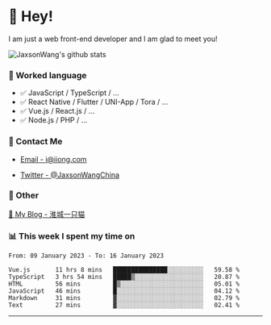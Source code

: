 # 👋 Hey!

I am just a web front-end developer and I am glad to meet you!

![JaxsonWang's github stats](https://github-readme-stats.vercel.app/api?username=JaxsonWang&&show_icons=true&&title_color=1abc9c&&icon_color=1abc9c)


### 📝 Worked language

- ✅ JavaScript / TypeScript / ...
- ✅ React Native / Flutter / UNI-App / Tora / ...
- ✅ Vue.js / React.js / ...
- ✅ Node.js / PHP / ...

### 📮 Contact Me

- [Email - i@iiong.com](mailto:i@iiong.com)

- [Twitter - @JaxsonWangChina](https://twitter.com/JaxsonWangChina)

### 🤪 Other

[📌 My Blog - 淮城一只猫](https://iiong.com)

### 📊 This week I spent my time on

<!--START_SECTION:waka-->

```text
From: 09 January 2023 - To: 16 January 2023

Vue.js       11 hrs 8 mins   ███████████████░░░░░░░░░░   59.58 %
TypeScript   3 hrs 54 mins   █████▒░░░░░░░░░░░░░░░░░░░   20.87 %
HTML         56 mins         █▒░░░░░░░░░░░░░░░░░░░░░░░   05.01 %
JavaScript   46 mins         █░░░░░░░░░░░░░░░░░░░░░░░░   04.12 %
Markdown     31 mins         ▓░░░░░░░░░░░░░░░░░░░░░░░░   02.79 %
Text         27 mins         ▓░░░░░░░░░░░░░░░░░░░░░░░░   02.41 %
```

<!--END_SECTION:waka-->

---
